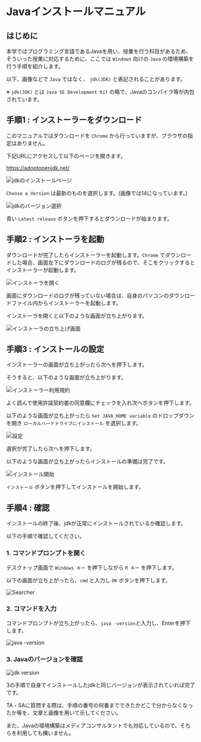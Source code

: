 # Javaインストールマニュアル

## はじめに

本学ではプログラミング言語であるJavaを用い、授業を行う科目があるため、そういった授業に対応するために、ここでは `Windows` 向けの `Java` の環境構築を行う手順を紹介します。

以下、画像などで `Java` ではなく、 `jdk(JDK)` と表記されることがあります。

※ `jdk(JDK)` とは `Java SE Development Kit` の略で、Javaのコンパイラ等が内包されています。

## 手順1 : インストーラーをダウンロード

このマニュアルではダウンロードを `Chrome` から行っていますが、ブラウザの指定はありません。

下記URLにアクセスして以下のページを開きます。

https://adoptopenjdk.net/

![jdkのインストールページ](image/adopt_open_jdk_home.png)

`Choose a Version` は最新のものを選択します。(画像では14になっています。)

![jdkのバージョン選択](image/select_jdk_version_red_marker.png)

青い `Latest release` ボタンを押下するとダウンロードが始まります。

## 手順2 : インストーラを起動

ダウンロードが完了したらインストーラーを起動します。`Chrome` でダウンロードした場合、画面左下にダウンロードのログが残るので、そこをクリックするとインストーラーが起動します。

![インストーラを開く](image/open_installer.png)

画面にダウンロードのログが残っていない場合は、自身のパソコンのダウンロードファイル内からインストーラーを起動します。

インストーラを開くと以下のような画面が立ち上がります。

![インストーラの立ち上げ画面](image/installer1.png)

## 手順3 : インストールの設定

インストーラーの画面が立ち上がったら次へを押下します。

そうすると、以下のような画面が立ち上がります。

![インストーラー利用規約](image/check_the_check_box.png)

よく読んで使用許諾契約書の同意欄にチェックを入れ次へボタンを押下します。

以下のような画面が立ち上がったら `Set JAVA_HOME variable` のドロップダウンを開き `ローカルハードドライブにインストール` を選択します。

![設定](image/settings.png)

選択が完了したら次へを押下します。

以下のような画面が立ち上がったらインストールの準備は完了です。

![インストール開始](image/start_install.png)

`インストール` ボタンを押下してインストールを開始します。

## 手順4 : 確認

インストールの終了後、jdkが正常にインストールされているか確認します。

以下の手順で確認してください。

### 1. コマンドプロンプトを開く

デスクトップ画面で `Windows キー` を押下しながら `R キー` を押下します。

以下の画面が立ち上がったら、`cmd` と入力し `OK` ボタンを押下します。

![Searcher](image/Searcher.png)

### 2. コマンドを入力

コマンドプロンプトが立ち上がったら、`java -version`と入力し、Enterを押下します。

![java -version](image/input_java_version.png)

### 3. Javaのバージョンを確認

![jdk version](image/view_java_version.png)

3の手順で自身でインストールしたjdkと同じバージョンが表示されていれば完了です。

TA・SAに質問する際は、手順の番号の何番までできたかどこで分からなくなったか等を、文章と画像を用いて示してください。

また、Javaの環境構築はメディアコンサルタントでも対応しているので、そちらを利用しても構いません。
